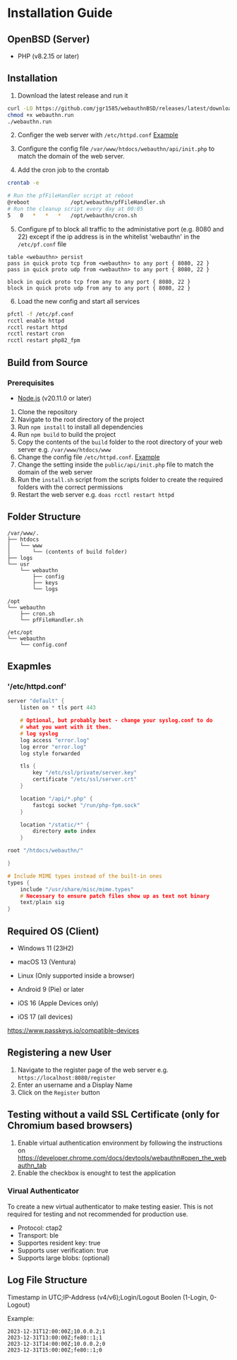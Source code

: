 # Installation Guide

## OpenBSD (Server)
- PHP (v8.2.15 or later)

## Installation
1. Download the latest release and run it
```bash
curl -LO https://github.com/jgr1585/webauthnBSD/releases/latest/download/webauthn.run
chmod +x webauthn.run
./webauthn.run
```
2. Configer the web server with `/etc/httpd.conf` [Example](#etchttpdconf)

3. Configure the config file `/var/www/htdocs/webauthn/api/init.php` to match the domain of the web server.

4. Add the cron job to the crontab
```bash
crontab -e
```
```bash
# Run the pfFileHandler script at reboot
@reboot             /opt/webauthn/pfFileHandler.sh
# Run the cleanup script every day at 00:05
5   0   *   *   *   /opt/webauthn/cron.sh
```

5. Configure pf to block all traffic to the administative port (e.g. 8080 and 22) except if the ip address is in the whitelist 'webauthn' in the `/etc/pf.conf` file
```pf
table <webauthn> persist
pass in quick proto tcp from <webauthn> to any port { 8080, 22 }
pass in quick proto udp from <webauthn> to any port { 8080, 22 }

block in quick proto tcp from any to any port { 8080, 22 }
block in quick proto udp from any to any port { 8080, 22 }
```

6. Load the new config and start all services
```bash
pfctl -f /etc/pf.conf
rcctl enable httpd
rcctl restart httpd
rcctl restart cron
rcctl restart php82_fpm
```

## Build from Source

### Prerequisites
- [Node.js](https://nodejs.org/en/) (v20.11.0 or later)

1. Clone the repository
2. Navigate to the root directory of the project
3. Run `npm install` to install all dependencies
4. Run `npm build` to build the project
5. Copy the contents of the `build` folder to the root directory of your web server e.g. `/var/www/htdocs/www`
6. Change the config file `/etc/httpd.conf`. [Example](#etchttpdconf)
7. Change the setting inside the `public/api/init.php` file to match the domain of the web server
8. Run the `install.sh` script from the scripts folder to create the required folders with the correct permissions
9. Restart the web server e.g. `doas rcctl restart httpd`

## Folder Structure
```
/var/www/.
├── htdocs
│   └── www
│       └── (contents of build folder)
├── logs
└── usr
    └── webauthn
        ├── config
        ├── keys
        └── logs

/opt
└── webauthn
    ├── cron.sh
    └── pfFileHandler.sh

/etc/opt
└── webauthn
    └── config.conf
```

## Exapmles

### '/etc/httpd.conf'
```c
server "default" {
    listen on * tls port 443

    # Optional, but probably best - change your syslog.conf to do
    # what you want with it then.
    # log syslog
    log access "error.log"
    log error "error.log"
    log style forwarded

    tls {
        key "/etc/ssl/private/server.key"
        certificate "/etc/ssl/server.crt"
    }

    location "/api/*.php" {
        fastcgi socket "/run/php-fpm.sock"
    }

    location "/static/*" {
        directory auto index
    }

root "/htdocs/webauthn/"

}

# Include MIME types instead of the built-in ones
types {
    include "/usr/share/misc/mime.types"
    # Necessary to ensure patch files show up as text not binary
    text/plain sig
}
```

## Required OS (Client)
- Windows 11 (23H2)
- macOS 13 (Ventura)
- Linux (Only supported inside a browser)

- Android 9 (Pie) or later
- iOS 16 (Apple Devices only)
- iOS 17 (all devices)

https://www.passkeys.io/compatible-devices

## Registering a new User
1. Navigate to the register page of the web server e.g. `https://localhost:8080/register`
2. Enter an username and a Display Name
3. Click on the `Register` button

## Testing without a vaild SSL Certificate (only for Chromium based browsers)
1. Enable virtual authentication environment by following the instructions on https://developer.chrome.com/docs/devtools/webauthn#open_the_webauthn_tab
2. Enable the checkbox is enought to test the application

### Virual Authenticator
To create a new virtual authenticator to make testing easier. This is not required for testing and not recommended for production use.
- Protocol: ctap2
- Transport: ble
- Supportes resident key: true
- Supports user verification: true
- Supports large blobs: (optional)

## Log File Structure
Timestamp in UTC;IP-Address (v4/v6);Login/Logout Boolen (1-Login, 0-Logout)

Example:
```
2023-12-31T12:00:00Z;10.0.0.2;1
2023-12-31T13:00:00Z;fe80::1;1
2023-12-31T14:00:00Z;10.0.0.2;0
2023-12-31T15:00:00Z;fe80::1;0
```